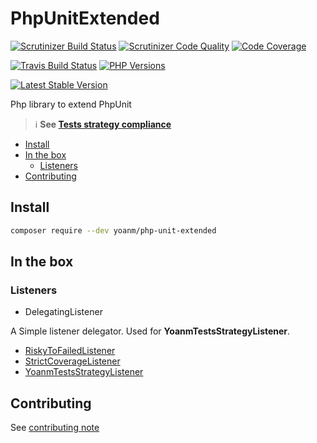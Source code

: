 # PhpUnitExtended
[![Scrutinizer Build Status](https://img.shields.io/scrutinizer/build/g/yoanm/PhpUnitExtended.svg?label=Scrutinizer)](https://scrutinizer-ci.com/g/yoanm/PhpUnitExtended/?branch=master) [![Scrutinizer Code Quality](https://img.shields.io/scrutinizer/g/yoanm/PhpUnitExtended.svg?label=Code%20quality)](https://scrutinizer-ci.com/g/yoanm/PhpUnitExtended/?branch=master) [![Code Coverage](https://img.shields.io/scrutinizer/coverage/g/yoanm/PhpUnitExtended.svg?label=Coverage)](https://scrutinizer-ci.com/g/yoanm/PhpUnitExtended/?branch=master)

[![Travis Build Status](https://img.shields.io/travis/yoanm/PhpUnitExtended/master.svg?label=travis)](https://travis-ci.org/yoanm/PhpUnitExtended) [![PHP Versions](https://img.shields.io/badge/php-5.5%20%2F%205.6%20%2F%207.0-8892BF.svg)](https://php.net/)

[![Latest Stable Version](https://img.shields.io/packagist/v/yoanm/php-unit-extended.svg)](https://packagist.org/packages/yoanm/php-unit-extended)

Php library to extend PhpUnit
> :information_source: **See [Tests strategy compliance](./TESTS_STRATEGY_COMPLIANCE.md)**

 * [Install](#install)
 * [In the box](#in-the-box)
   * [Listeners](#in-the-box-listeners)
 * [Contributing](#contributing)

## Install
```bash
composer require --dev yoanm/php-unit-extended
```

## In the box

<a name="in-the-box-listeners"></a>
### Listeners

 * DelegatingListener

 A Simple listener delegator. Used for **YoanmTestsStrategyListener**.
 * [RiskyToFailedListener](./doc/listener/RiskyToFailedListener.md)
 * [StrictCoverageListener](./doc/listener/StrictCoverageListener.md)
 * [YoanmTestsStrategyListener](./doc/listener/YoanmTestsStrategyListener.md)

## Contributing
See [contributing note](./CONTRIBUTING.md)
